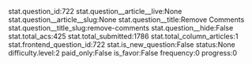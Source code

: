 stat.question_id:722
stat.question__article__live:None
stat.question__article__slug:None
stat.question__title:Remove Comments
stat.question__title_slug:remove-comments
stat.question__hide:False
stat.total_acs:425
stat.total_submitted:1786
stat.total_column_articles:1
stat.frontend_question_id:722
stat.is_new_question:False
status:None
difficulty.level:2
paid_only:False
is_favor:False
frequency:0
progress:0
